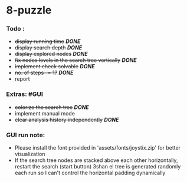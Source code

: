 # 8-puzzle

### Todo :
- ~~display running time~~ ***DONE*** 
- ~~display search depth~~ ***DONE***
- ~~display explored nodes~~ ***DONE***
- ~~fix nodes levels in the search tree vertically~~ ***DONE***
- ~~implement check solvable~~ ***DONE***
- ~~no. of steps -= 1?~~ ***DONE***
- report

### Extras: #GUI 
- ~~colorize the search tree~~ ***DONE***
- implement manual mode
- ~~clear analysis history independently~~ ***DONE***

### GUI run note:
- Please install the font provided in 'assets/fonts/joystix.zip' for better visualization
- If the search tree nodes are stacked above each other horizontally, restart the search (start button) 3shan el tree is generated randomly each run so I can't control the horizontal padding dynamically
